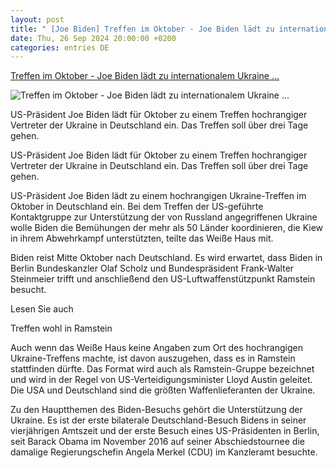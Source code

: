 ```yaml
---
layout: post
title: " [Joe Biden] Treffen im Oktober - Joe Biden lädt zu internationalem Ukraine ..."
date: Thu, 26 Sep 2024 20:00:00 +0200
categories: entries DE
---
```

[Treffen im Oktober - Joe Biden lädt zu internationalem Ukraine ...](https://www.schwarzwaelder-bote.de/inhalt.treffen-im-oktober-joe-biden-laedt-zu-internationalem-ukraine-gipfel-in-deutschland-ein.3a3cdb75-0bff-4458-99c3-de04395c76f4.html)

![Treffen im Oktober - Joe Biden lädt zu internationalem Ukraine ...](https://www.schwarzwaelder-bote.de/media.media.ae9f8243-44be-4616-b4f4-8d3e4440e71d.16x9_1024.jpg)

US-Präsident Joe Biden lädt für Oktober zu einem Treffen hochrangiger Vertreter der Ukraine in Deutschland ein. Das Treffen soll über drei Tage gehen.

US-Präsident Joe Biden lädt für Oktober zu einem Treffen hochrangiger Vertreter der Ukraine in Deutschland ein. Das Treffen soll über drei Tage gehen.

US-Präsident Joe Biden lädt zu einem hochrangigen Ukraine-Treffen im Oktober in Deutschland ein. Bei dem Treffen der US-geführte Kontaktgruppe zur Unterstützung der von Russland angegriffenen Ukraine wolle Biden die Bemühungen der mehr als 50 Länder koordinieren, die Kiew in ihrem Abwehrkampf unterstützten, teilte das Weiße Haus mit.

Biden reist Mitte Oktober nach Deutschland. Es wird erwartet, dass Biden in Berlin Bundeskanzler Olaf Scholz und Bundespräsident Frank-Walter Steinmeier trifft und anschließend den US-Luftwaffenstützpunkt Ramstein besucht.

Lesen Sie auch

Treffen wohl in Ramstein

Auch wenn das Weiße Haus keine Angaben zum Ort des hochrangigen Ukraine-Treffens machte, ist davon auszugehen, dass es in Ramstein stattfinden dürfte. Das Format wird auch als Ramstein-Gruppe bezeichnet und wird in der Regel von US-Verteidigungsminister Lloyd Austin geleitet. Die USA und Deutschland sind die größten Waffenlieferanten der Ukraine.

Zu den Hauptthemen des Biden-Besuchs gehört die Unterstützung der Ukraine. Es ist der erste bilaterale Deutschland-Besuch Bidens in seiner vierjährigen Amtszeit und der erste Besuch eines US-Präsidenten in Berlin, seit Barack Obama im November 2016 auf seiner Abschiedstournee die damalige Regierungschefin Angela Merkel (CDU) im Kanzleramt besuchte.

